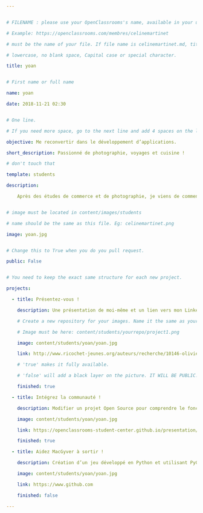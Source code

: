 ```yaml
---


# FILENAME : please use your OpenClassrooms's name, available in your url.

# Example: https://openclassrooms.com/membres/celinemartinet

# must be the name of your file. If file name is celinemartinet.md, title is celinemartinet.

# lowercase, no blank space, Capital case or special character.

title: yoan


# First name or full name

name: yoan

date: 2018-11-21 02:30


# One line.

# If you need more space, go to the next line and add 4 spaces on the left, as in 'description'.

objective: Me reconvertir dans le développement d’applications.

short_description: Passionné de photographie, voyages et cuisine !

# don't touch that

template: students

description:

    Après des études de commerce et de photographie, je viens de commencer le parcours développeur d’applications iOS


# image must be located in content/images/students

# name should be the same as this file. Eg: celinemartinet.png

image: yoan.jpg


# Change this to True when you do you pull request.

public: False


# You need to keep the exact same structure for each new project.

projects:

  - title: Présentez-vous !

    description: Une présentation de moi-même et un lien vers mon LinkedIn.

    # Create a new repository for your images. Name it the same as your nickname and profile picture.

    # Image must be here: content/students/yourrepo/project1.png

    image: content/students/yoan/yoan.jpg

    link: http://www.ricochet-jeunes.org/auteurs/recherche/10146-olivier-vogel

    # 'true' makes it fully available.

    # 'false' will add a black layer on the picture. IT WILL BE PUBLIC!

    finished: true

  - title: Intégrez la communauté !

    description: Modifier un projet Open Source pour comprendre le fonctionnement de Git, de Github et des pull requests. 

    image: content/students/yoan/yoan.jpg

    link: https://openclassrooms-student-center.github.io/presentation/students/ratus.html

    finished: true

  - title: Aidez MacGyver à sortir !

    description: Création d’un jeu développé en Python et utilisant PyGame.

    image: content/students/yoan/yoan.jpg

    link: https://www.github.com

    finished: false

---
```


